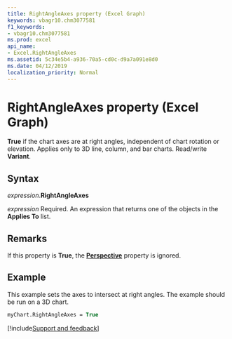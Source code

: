 ```yaml
---
title: RightAngleAxes property (Excel Graph)
keywords: vbagr10.chm3077581
f1_keywords:
- vbagr10.chm3077581
ms.prod: excel
api_name:
- Excel.RightAngleAxes
ms.assetid: 5c34e5b4-a936-70a5-cd0c-d9a7a091e8d0
ms.date: 04/12/2019
localization_priority: Normal
---
```



# RightAngleAxes property (Excel Graph)

**True** if the chart axes are at right angles, independent of chart rotation or elevation. Applies only to 3D line, column, and bar charts. Read/write **Variant**.

## Syntax

_expression_.**RightAngleAxes**

_expression_ Required. An expression that returns one of the objects in the **Applies To** list.


## Remarks

If this property is **True**, the **[Perspective](Excel.Perspective.md)** property is ignored.


## Example

This example sets the axes to intersect at right angles. The example should be run on a 3D chart.

```vb
myChart.RightAngleAxes = True
```

[!include[Support and feedback](~/includes/feedback-boilerplate.md)]